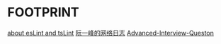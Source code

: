 # FOOTPRINT
[about esLint and tsLint](https://ts.xcatliu.com/engineering/lint#an-zhuang-eslint)
[阮一峰的网络日志](http://www.ruanyifeng.com/blog/archives.html)
[Advanced-Interview-Queston](https://github.com/Advanced-Interview-Question/front-end-interview)
